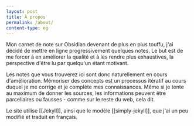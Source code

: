 ```yaml
---
layout: post
title: À propos
permalink: /about/
content-type: eg
---
```


Mon carnet de note sur Obsidian devenant de plus en plus touffu, j'ai décidé de mettre en ligne progressivement quelques notes. Le but est de me forcer à en améliorer la qualité et à les rendre plus exhaustives, la perspective d'être lu par quelqu'un étant motivant.

Les notes que vous trouverez ici sont donc naturellement en cours d'amélioration. Mémoriser des concepts est un processus itératif au cours duquel je me corrige et je complète mes connaissances. Même si je tente au maximum de donner les sources, les informations peuvent être parcellaires ou fausses - comme sur le reste du web, cela dit.

Le site utilise [[Jekyll]], ainsi que le modèle [[simply-jekyll]], que j'ai un peu modifié et traduit en français.